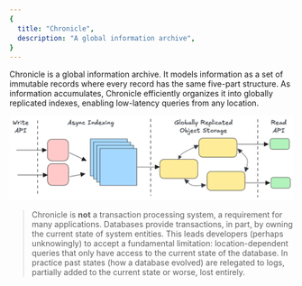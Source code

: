 ```yaml
---
{
  title: "Chronicle",
  description: "A global information archive",
}
---
```


Chronicle is a global information archive. It models information as a set of
immutable records where every record has the same five-part structure. As
information accumulates, Chronicle efficiently organizes it into globally
replicated indexes, enabling low-latency queries from any location.

![A high level diagram of chronicle](./images/chronicle-high-level.png)

> Chronicle is **not** a transaction processing system, a requirement for many
> applications. Databases provide transactions, in part, by owning the current
> state of system entities. This leads developers (perhaps unknowingly) to
> accept a fundamental limitation: location-dependent queries that only have
> access to the current state of the database. In practice past states (how a
> database evolved) are relegated to logs, partially added to the current state
> or worse, lost entirely.
